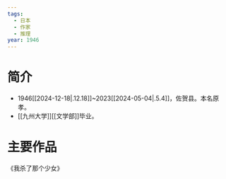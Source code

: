 ```yaml
---
tags:
  - 日本
  - 作家
  - 推理
year: 1946
---
```

# 简介

- 1946[[2024-12-18|.12.18]]~2023[[2024-05-04|.5.4]]，佐贺县。本名原孝。
- [[九州大学]][[文学部]]毕业。
# 主要作品

《我杀了那个少女》